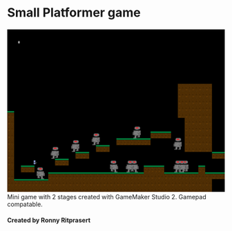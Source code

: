 # Small Platformer game
![sample](/shoot.png)
Mini game with 2 stages created with GameMaker Studio 2. Gamepad compatable.
#### Created by Ronny Ritprasert
